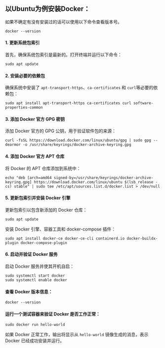 ## **以Ubuntu为例安装Docker：**

如果不确定有没有安装过的话可以使用以下命令查看版本号。

```
docker --version
```

#### **1. 更新系统包索引**

首先，确保系统包索引是最新的。打开终端并运行以下命令：

```
sudo apt update
```

#### **2. 安装必要的依赖包**

 确保系统中安装了 `apt-transport-https`、`ca-certificates` 和 `curl`等必要的依赖包：

```
sudo apt install apt-transport-https ca-certificates curl software-properties-common
```

#### **3. 添加 Docker 官方 GPG 密钥**

   添加 Docker 官方的 GPG 公钥，用于验证软件包的来源：

```
curl -fsSL https://download.docker.com/linux/ubuntu/gpg | sudo gpg --dearmor -o /usr/share/keyrings/docker-archive-keyring.gpg
```

#### **4. 添加 Docker 官方 APT 仓库**

   将 Docker 的 APT 仓库添加到系统中：

```
echo "deb [arch=amd64 signed-by=/usr/share/keyrings/docker-archive-keyring.gpg] https://download.docker.com/linux/ubuntu $(lsb_release -cs) stable" | sudo tee /etc/apt/sources.list.d/docker.list > /dev/null
```

#### **5. 更新包索引并安装 Docker 引擎**

更新包索引以包含新添加的 Docker 仓库：

```
sudo apt update
```

安装 Docker 引擎、容器工具和 docker-compose 插件：

```
sudo apt install docker-ce docker-ce-cli containerd.io docker-buildx-plugin docker-compose-plugin
```

#### **6. 启动并验证 Docker 服务**

启动 Docker 服务并使其开机自启：

```
sudo systemctl start docker
sudo systemctl enable docker 
```

#### 查看 Docker 版本信息：

```
docker --version
```

#### 运行一个测试容器来验证 Docker 是否工作正常：

```
sudo docker run hello-world
```

如果 Docker 正常工作，输出将显示从 `hello-world` 镜像生成的消息，表示 Docker 已经成功安装并运行。